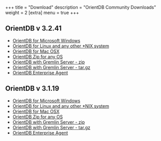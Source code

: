 +++
title = "Download"
description = "OrientDB Community Downloads"
weight = 2
[extra]
menu = true
+++


## OrientDB v 3.2.41

- [OrientDB for Microsoft Windows](https://repo1.maven.org/maven2/com/orientechnologies/orientdb-community/3.2.41/orientdb-community-3.2.41.zip)
- [OrientDB for Linux and any other *NIX system](https://repo1.maven.org/maven2/com/orientechnologies/orientdb-community/3.2.41/orientdb-community-3.2.41.tar.gz)
- [OrientDB for Mac OSX](https://repo1.maven.org/maven2/com/orientechnologies/orientdb-community/3.2.41/orientdb-community-3.2.41.tar.gz)
- [OrientDB Zip for any OS](https://repo1.maven.org/maven2/com/orientechnologies/orientdb-community/3.2.41/orientdb-community-3.2.41.zip)
- [OrientDB with Gremlin Server - zip](https://repo1.maven.org/maven2/com/orientechnologies/orientdb-tp3/3.2.41/orientdb-tp3-3.2.41.zip)
- [OrientDB with Gremlin Server - tar.gz](https://repo1.maven.org/maven2/com/orientechnologies/orientdb-tp3/3.2.41/orientdb-tp3-3.2.41.tar.gz)
- [OrientDB Enterprise Agent](https://repo1.maven.org/maven2/com/orientechnologies/agent/3.2.41/agent-3.2.41.jar)


## OrientDB v 3.1.19

- [OrientDB for Microsoft Windows](https://repo1.maven.org/maven2/com/orientechnologies/orientdb/3.1.19/orientdb-3.1.19.zip)
- [OrientDB for Linux and any other *NIX system](https://repo1.maven.org/maven2/com/orientechnologies/orientdb/3.1.19/orientdb-3.1.19.tar.gz)
- [OrientDB for Mac OSX](https://repo1.maven.org/maven2/com/orientechnologies/orientdb/3.1.19/orientdb-3.1.19.tar.gz)
- [OrientDB Zip for any OS](https://repo1.maven.org/maven2/com/orientechnologies/orientdb/3.1.19/orientdb-3.1.19.zip)
- [OrientDB with Gremlin Server - zip](https://repo1.maven.org/maven2/com/orientechnologies/orientdb-tp3/3.1.19/orientdb-tp3-3.1.19.zip)
- [OrientDB with Gremlin Server - tar.gz](https://repo1.maven.org/maven2/com/orientechnologies/orientdb-tp3/3.1.19/orientdb-tp3-3.1.19.tar.gz)
- [OrientDB Enterprise Agent](https://repo1.maven.org/maven2/com/orientechnologies/agent/3.1.19/agent-3.1.19.jar )
